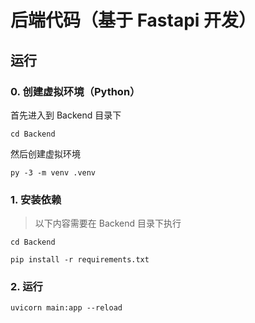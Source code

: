 # 后端代码（基于 Fastapi 开发）
## 运行
### 0. 创建虚拟环境（Python）
首先进入到 Backend 目录下
```shell
cd Backend
```
然后创建虚拟环境
```shell
py -3 -m venv .venv
```

### 1. 安装依赖
> 以下内容需要在 Backend 目录下执行

```shell
cd Backend
```
```shell
pip install -r requirements.txt
```
### 2. 运行
```shell
uvicorn main:app --reload
```